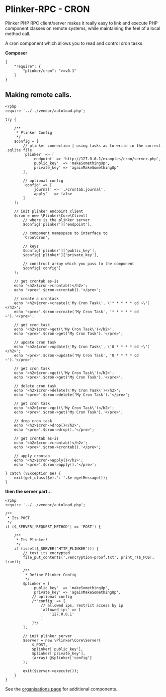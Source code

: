 **Plinker-RPC - CRON**
=========

Plinker PHP RPC client/server makes it really easy to link and execute PHP component classes on remote systems, while maintaining the feel of a local method call.

A cron component which allows you to read and control cron tasks.

**Composer**

    {
    	"require": {
    		"plinker/cron": ">=v0.1"
    	}
    }



Making remote calls.
--------------------

    <?php
    require '../../vendor/autoload.php';
    
    try {
        
        /**
         * Plinker Config
         */
        $config = [
            // plinker connection | using tasks as to write in the correct .sqlite file
            'plinker' => [
                'endpoint' => 'http://127.0.0.1/examples/cron/server.php',
                'public_key'  => 'makeSomethingUp',
                'private_key' => 'againMakeSomethingUp'
            ],
        
            // optional config
            'config' => [
                'journal' => './crontab.journal',
                'apply'   => false
            ]
        ];
        
        // init plinker endpoint client
        $cron = new \Plinker\Core\Client(
            // where is the plinker server
            $config['plinker']['endpoint'],
        
            // component namespace to interface to
            'Cron\Cron',
        
            // keys
            $config['plinker']['public_key'],
            $config['plinker']['private_key'],
        
            // construct array which you pass to the component
            $config['config']
        );
    
        // get crontab as-is
        echo '<h2>$cron->crontab()</h2>';
        echo '<pre>'.$cron->crontab().'</pre>';
        
        // create a crontask
        echo '<h2>$cron->create(\'My Cron Task\', \'* * * * * cd ~\')</h2>';
        echo '<pre>'.$cron->create('My Cron Task', '* * * * * cd ~').'</pre>';
        
        // get cron task
        echo '<h2>$cron->get(\'My Cron Task\')</h2>';
        echo '<pre>'.$cron->get('My Cron Task').'</pre>';
        
        // update cron task
        echo '<h2>$cron->update(\'My Cron Task\', \'0 * * * * cd ~\')</h2>';
        echo '<pre>'.$cron->update('My Cron Task', '0 * * * * cd ~').'</pre>';
    
        // get cron task
        echo '<h2>$cron->get(\'My Cron Task\')</h2>';
        echo '<pre>'.$cron->get('My Cron Task').'</pre>';
        
        // delete cron task
        echo '<h2>$cron->delete(\'My Cron Task\')</h2>';
        echo '<pre>'.$cron->delete('My Cron Task').'</pre>';
        
        // get cron task
        echo '<h2>$cron->get(\'My Cron Task\')</h2>';
        echo '<pre>'.$cron->get('My Cron Task').'</pre>';
        
        // drop cron task
        echo '<h2>$cron->drop()</h2>';
        echo '<pre>'.$cron->drop().'</pre>';
        
        // get crontab as-is
        echo '<h2>$cron->crontab()</h2>';
        echo '<pre>'.$cron->crontab().'</pre>';
    
        // apply crontab
        echo '<h2>$cron->apply()</h2>';
        echo '<pre>'.$cron->apply().'</pre>';
        
    } catch (\Exception $e) {
        exit(get_class($e).': '.$e->getMessage());
    }

**then the server part...**

    <?php
    require '../../vendor/autoload.php';
    
    /**
     * Its POST..
     */
    if ($_SERVER['REQUEST_METHOD'] == 'POST') {
    
        /**
         * Its Plinker!
         */
        if (isset($_SERVER['HTTP_PLINKER'])) {
            // test its encrypted
            file_put_contents('./encryption-proof.txt', print_r($_POST, true));
    
            /**
             * Define Plinker Config
             */
            $plinker = [
                'public_key'  => 'makeSomethingUp',
                'private_key' => 'againMakeSomethingUp',
                // optional config
                /*'config' => [
                    // allowed ips, restrict access by ip
                    'allowed_ips' => [
                        '127.0.0.1'
                    ]
                ]*/
            ];
    
            // init plinker server
            $server = new \Plinker\Core\Server(
                $_POST,
                $plinker['public_key'],
                $plinker['private_key'],
                (array) @$plinker['config']
            );
    
            exit($server->execute());
        }
    }


See the [organisations page](https://github.com/plinker-rpc) for additional components.
